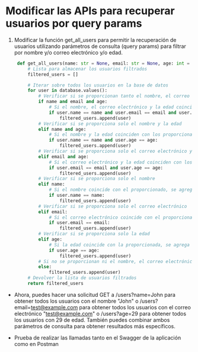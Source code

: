 # Modificar las APIs para recuperar usuarios por query params

1. Modificar la función get_all_users para permitir la recuperación de usuarios utilizando parámetros de consulta (query params) para filtrar por nombre y/o correo electrónico y/o edad.

   ```python
    def get_all_users(name: str = None, email: str = None, age: int = None):
        # Lista para almacenar los usuarios filtrados
        filtered_users = []

        # Iterar sobre todos los usuarios en la base de datos
        for user in database.values():
            # Verificar si se proporcionan tanto el nombre, el correo electrónico y la edad
            if name and email and age:
                # Si el nombre, el correo electrónico y la edad coinciden con los proporcionados, se agrega el usuario a la lista filtrada
                if user.name == name and user.email == email and user.age == age:
                    filtered_users.append(user)
            # Verificar si se proporciona solo el nombre y la edad
            elif name and age:
                # Si el nombre y la edad coinciden con los proporcionados, se agrega el usuario a la lista filtrada
                if user.name == name and user.age == age:
                    filtered_users.append(user)
            # Verificar si se proporciona solo el correo electrónico y la edad
            elif email and age:
                # Si el correo electrónico y la edad coinciden con los proporcionados, se agrega el usuario a la lista filtrada
                if user.email == email and user.age == age:
                    filtered_users.append(user)
            # Verificar si se proporciona solo el nombre
            elif name:
                # Si el nombre coincide con el proporcionado, se agrega el usuario a la lista filtrada
                if user.name == name:
                    filtered_users.append(user)
            # Verificar si se proporciona solo el correo electrónico
            elif email:
                # Si el correo electrónico coincide con el proporcionado, se agrega el usuario a la lista filtrada
                if user.email == email:
                    filtered_users.append(user)
            # Verificar si se proporciona solo la edad
            elif age:
                # Si la edad coincide con la proporcionada, se agrega el usuario a la lista filtrada
                if user.age == age:
                    filtered_users.append(user)
            # Si no se proporcionan ni el nombre, el correo electrónico ni la edad, se agrega el usuario a la lista filtrada
            else:
                filtered_users.append(user)
        # Devolver la lista de usuarios filtrados
        return filtered_users
   ```

- Ahora, puedes hacer una solicitud GET a /users?name=John para obtener todos los usuarios con el nombre "John" o /users?email=test@example.com para obtener todos los usuarios con el correo electrónico "test@example.com" o /users?age=29 para obtener todos los usuarios con 29 de edad. También puedes combinar ambos parámetros de consulta para obtener resultados más específicos.

- Prueba de realizar las llamadas tanto en el Swagger de la aplicación como en Postman

